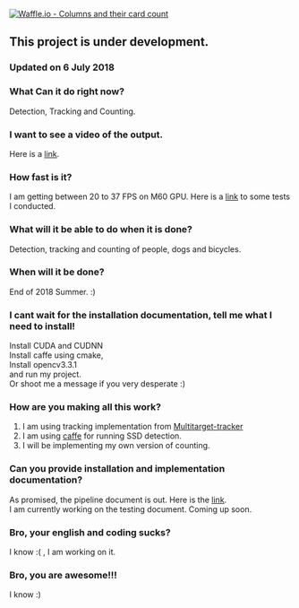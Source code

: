 [![Waffle.io - Columns and their card count](https://badge.waffle.io/abdullahsumbal/SSD_Tracker.svg?columns=all)](https://waffle.io/abdullahsumbal/SSD_Tracker)


## This project is under development.

### Updated on 6 July 2018

### What Can it do right now?
Detection, Tracking and Counting.

### I want to see a video of the output.
Here is a [link](https://drive.google.com/file/d/16T_maoXj-p480xVYnEpNgJzN4NDqwHJw/view?usp=sharing).  

### How fast is it?
I am getting between 20 to 37 FPS on M60 GPU. Here is a [link](https://github.com/abdullahsumbal/Installtion/blob/master/SSD_Tracker_Tests/SSD_Tracking-Report.md) to some tests I conducted. 

### What will it be able to do when it is done?
Detection, tracking and counting of people, dogs and bicycles.

### When will it be done?
End of 2018 Summer. :)

### I cant wait for the installation documentation, tell me what I need to install!
Install CUDA and CUDNN \
Install caffe using cmake,\
Install opencv3.3.1\
and run my project.\
Or shoot me a message if you very desperate :)

### How are you making all this work?
1. I am using tracking implementation from [Multitarget-tracker](https://github.com/Smorodov/Multitarget-tracker)
2. I am using [caffe](https://github.com/weiliu89/caffe/tree/ssd) for running SSD detection.
3. I will be implementing my own version of counting.

### Can you provide installation and implementation documentation?
As promised, the pipeline document is out. Here is the [link](https://drive.google.com/open?id=1-g0aO1VBpcY-WMtEbet16w_cQNtlfSt-).\
I am currently working on the testing document. Coming up soon.
 

### Bro, your english and coding sucks?
I know :( , I am working on it.

### Bro, you are awesome!!!
I know :)


 

